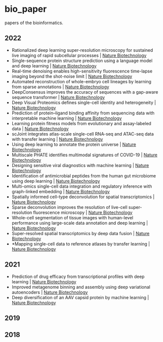 # bio_paper
papers of the bioinformatics.

## 2022
* Rationalized deep learning super-resolution microscopy for sustained live imaging of rapid subcellular processes | [Nature Biotechnology](https://www.nature.com/articles/s41587-022-01471-3)
* Single-sequence protein structure prediction using a language model and deep learning | [Nature Biotechnology](https://www.nature.com/articles/s41587-022-01432-w)
* Real-time denoising enables high-sensitivity fluorescence time-lapse imaging beyond the shot-noise limit | [Nature Biotechnology](https://www.nature.com/articles/s41587-022-01450-8)
* Automated reconstruction of whole-embryo cell lineages by learning from sparse annotations | [Nature Biotechnology](https://www.nature.com/articles/s41587-022-01427-7)
* DeepConsensus improves the accuracy of sequences with a gap-aware sequence transformer | [Nature Biotechnology](https://www.nature.com/articles/s41587-022-01435-7)
* Deep Visual Proteomics defines single-cell identity and heterogeneity | [Nature Biotechnology](https://www.nature.com/articles/s41587-022-01302-5)
* Prediction of protein–ligand binding affinity from sequencing data with interpretable machine learning | [Nature Biotechnology](https://www.nature.com/articles/s41587-022-01307-0)
* Learning protein fitness models from evolutionary and assay-labeled data | [Nature Biotechnology](https://www.nature.com/articles/s41587-021-01146-5)
* scJoint integrates atlas-scale single-cell RNA-seq and ATAC-seq data with transfer learning | [Nature Biotechnology](https://www.nature.com/articles/s41587-021-01161-6)
* Using deep learning to annotate the protein universe | [Nature Biotechnology](https://www.nature.com/articles/s41587-021-01179-w)
* Multiscale PHATE identifies multimodal signatures of COVID-19 | [Nature Biotechnology](https://www.nature.com/articles/s41587-021-01186-x)
* Designing sensitive viral diagnostics with machine learning | [Nature Biotechnology](https://www.nature.com/articles/s41587-022-01213-5)
* Identification of antimicrobial peptides from the human gut microbiome using deep learning | [Nature Biotechnology](https://www.nature.com/articles/s41587-022-01226-0)
* Multi-omics single-cell data integration and regulatory inference with graph-linked embedding | [Nature Biotechnology](https://www.nature.com/articles/s41587-022-01284-4)
* Spatially informed cell-type deconvolution for spatial transcriptomics | [Nature Biotechnology](https://www.nature.com/articles/s41587-022-01273-7)
* Sparse deconvolution improves the resolution of live-cell super-resolution fluorescence microscopy | [Nature Biotechnology](https://www.nature.com/articles/s41587-021-01092-2)
* Whole-cell segmentation of tissue images with human-level performance using large-scale data annotation and deep learning | [Nature Biotechnology](https://www.nature.com/articles/s41587-021-01094-0)
* Super-resolved spatial transcriptomics by deep data fusion | [Nature Biotechnology](https://www.nature.com/articles/s41587-021-01075-3)
* *Mapping single-cell data to reference atlases by transfer learning | [Nature Biotechnology](https://www.nature.com/articles/s41587-021-01001-7)

## 2021
* Prediction of drug efficacy from transcriptional profiles with deep learning | [Nature Biotechnology](https://www.nature.com/articles/s41587-021-00946-z)
* Improved metagenome binning and assembly using deep variational autoencoders | [Nature Biotechnology](https://www.nature.com/articles/s41587-020-00777-4)
* Deep diversification of an AAV capsid protein by machine learning | [Nature Biotechnology](https://www.nature.com/articles/s41587-020-00793-4)
## 2019

## 2018
